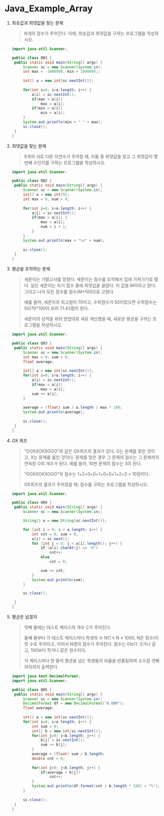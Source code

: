 # Java_Example_Array

1. 최솟값과 최댓값을 찾는 문제

   > N개의 정수가 주어진다. 이때, 최솟값과 최댓값을 구하는 프로그램을 작성하시오.

   ```java
   import java.util.Scanner;
   
   public class Q01 {
   	public static void main(String[] args) {
   		Scanner sc = new Scanner(System.in);
   		int max = -1000000, min = 1000000;;
   		
   		int[] a = new int[sc.nextInt()];
   		
   		for(int i=0; i<a.length; i++) {
   			a[i] = sc.nextInt();
   			if(max < a[i])
   				max = a[i];
   			if(min > a[i])
   				min = a[i];
   		}
   		System.out.println(min + " " + max);
   		sc.close();
   	}
   }
   ```

2. 최댓값을 찾는 문제

   > 9개의 서로 다른 자연수가 주어질 때, 이들 중 최댓값을 찾고 그 최댓값이 몇 번째 수인지를 구하는 프로그램을 작성하시오.

   ```java
   import java.util.Scanner;
   
   public class Q02 {
   	public static void main(String[] args) {
   		Scanner sc = new Scanner(System.in);
   		int[] a = new int[9];
   		int max = 0, num = 0;
   		
   		for(int i=0; i<a.length; i++) {
   			a[i] = sc.nextInt();
   			if(max < a[i]) {
   				max = a[i];
   				num = i + 1;
   			}
   		}
   		System.out.println(max + "\n" + num);
   		
   		sc.close();
   	}
   }

3. 평균을 조작하는 문제

   > 세준이는 기말고사를 망쳤다. 세준이는 점수를 조작해서 집에 가져가기로 했다. 일단 세준이는 자기 점수 중에 최댓값을 골랐다. 이 값을 M이라고 한다. 그리고 나서 모든 점수를 점수/M*100으로 고쳤다.
   >
   > 예를 들어, 세준이의 최고점이 70이고, 수학점수가 50이었으면 수학점수는 50/70*100이 되어 71.43점이 된다.
   >
   > 세준이의 성적을 위의 방법대로 새로 계산했을 때, 새로운 평균을 구하는 프로그램을 작성하시오.

   ```java
   import java.util.Scanner;
   
   public class Q03 {
   	public static void main(String[] args) {
   		Scanner sc = new Scanner(System.in);
   		int max = 0, sum = 0;
   		float average;
   		
   		int[] a = new int[sc.nextInt()];
   		for(int i=0; i<a.length; i++) {
   			a[i] = sc.nextInt();
   			if(max < a[i]) 
   				max = a[i];
   			sum += a[i];
   		}
   		
   		average = (float) sum / a.length / max * 100;
   		System.out.println(average);
   		
   		sc.close();
   	}
   }

4. OX 퀴즈

   > "OOXXOXXOOO"와 같은 OX퀴즈의 결과가 있다. O는 문제를 맞은 것이고, X는 문제를 틀린 것이다. 문제를 맞은 경우 그 문제의 점수는 그 문제까지 연속된 O의 개수가 된다. 예를 들어, 10번 문제의 점수는 3이 된다.
   >
   > "OOXXOXXOOO"의 점수는 1+2+0+0+1+0+0+1+2+3 = 10점이다.
   >
   > OX퀴즈의 결과가 주어졌을 때, 점수를 구하는 프로그램을 작성하시오.

   ```java
   import java.util.Scanner;
   
   public class Q04 {
   	public static void main(String[] args) {
   		Scanner sc = new Scanner(System.in);
   
   		String[] a = new String[sc.nextInt()];
   
   		for (int i = 0; i < a.length; i++) {
   			int cnt = 0, sum = 0;
   			a[i] = sc.next();
   			for (int j = 0; j < a[i].length(); j++) {
   				if (a[i].charAt(j) == 'O')
   					cnt++;
   				else
   					cnt = 0;
   
   				sum += cnt;
   			}
   			System.out.println(sum);
   		}
   
   		sc.close();
   
   	}
   }

5. 평균은 넘겠지

   > 첫째 줄에는 테스트 케이스의 개수 C가 주어진다.
   >
   > 둘째 줄부터 각 테스트 케이스마다 학생의 수 N(1 ≤ N ≤ 1000, N은 정수)이 첫 수로 주어지고, 이어서 N명의 점수가 주어진다. 점수는 0보다 크거나 같고, 100보다 작거나 같은 정수이다.
   >
   > 각 케이스마다 한 줄씩 평균을 넘는 학생들의 비율을 반올림하여 소수점 셋째 자리까지 출력한다

   ```java
   import java.text.DecimalFormat;
   import java.util.Scanner;
   
   public class Q05 {
   	public static void main(String[] args) {
   		Scanner sc = new Scanner(System.in);
   		DecimalFormat df = new DecimalFormat("0.000");
   		float average;
   		
   		int[] a = new int[sc.nextInt()];
   		for(int i=0; i<a.length; i++) {
   			int sum = 0;
   			int[] b = new int[sc.nextInt()];
   			for(int j=0; j<b.length; j++) {
   				b[j] = sc.nextInt();
   				sum += b[j];
   			}
   			average = (float) sum / b.length;
   			double cnt = 0;
   			
   			for(int j=0; j<b.length; j++) {
   				if(average < b[j])
   					cnt++;
   			}
   			System.out.println(df.format(cnt / b.length * 100) + "%");
   		}
   		
   		sc.close();
   	}
   }